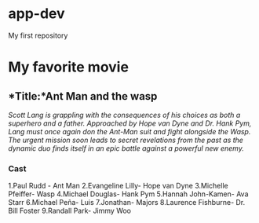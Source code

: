 # app-dev
My first repository
# My favorite movie
## *Title:***Ant Man and the wasp**
*Scott Lang is grappling with the consequences of his choices as both a superhero and a father. Approached by Hope van Dyne and Dr. Hank Pym, Lang must once again don the Ant-Man suit and fight alongside the Wasp. The urgent mission soon leads to secret revelations from the past as the dynamic duo finds itself in an epic battle against a powerful new enemy.*
### **Cast**
1.Paul Rudd - Ant Man
2.Evangeline Lilly- Hope van Dyne
3.Michelle Pfeiffer- Wasp
4.Michael Douglas- Hank Pym
5.Hannah John-Kamen- Ava Starr
6.Michael Peña- Luis
7.Jonathan- Majors
8.Laurence Fishburne- Dr. Bill Foster
9.Randall Park- Jimmy Woo


